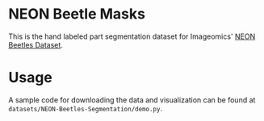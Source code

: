 # NEON Beetle Masks

This is the hand labeled part segmentation dataset for Imageomics' [NEON Beetles Dataset](https://huggingface.co/datasets/imageomics/2018-NEON-beetles).

# Usage
A sample code for downloading the data and visualization can be found at `datasets/NEON-Beetles-Segmentation/demo.py`.
